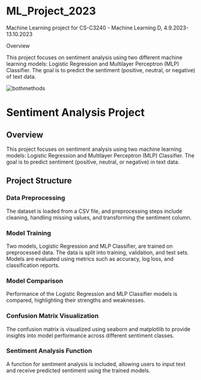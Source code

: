 # ML_Project_2023
Machine Learning project for CS-C3240 - Machine Learning D, 4.9.2023-13.10.2023

Overview

This project focuses on sentiment analysis using two different machine learning models: Logistic Regression and Multilayer Perceptron (MLP) Classifier. The goal is to predict the sentiment (positive, neutral, or negative) of text data.

![bothmethods](https://github.com/MariusBoda/ML_Project_2023/assets/35667954/54120843-06cb-4c2b-8a3f-08490c02bf66)

# Sentiment Analysis Project

## Overview

This project focuses on sentiment analysis using two machine learning models: Logistic Regression and Multilayer Perceptron (MLP) Classifier. The goal is to predict sentiment (positive, neutral, or negative) in text data.

## Project Structure

### Data Preprocessing
The dataset is loaded from a CSV file, and preprocessing steps include cleaning, handling missing values, and transforming the sentiment column.

### Model Training
Two models, Logistic Regression and MLP Classifier, are trained on preprocessed data. The data is split into training, validation, and test sets. Models are evaluated using metrics such as accuracy, log loss, and classification reports.

### Model Comparison
Performance of the Logistic Regression and MLP Classifier models is compared, highlighting their strengths and weaknesses.

### Confusion Matrix Visualization
The confusion matrix is visualized using seaborn and matplotlib to provide insights into model performance across different sentiment classes.

### Sentiment Analysis Function
A function for sentiment analysis is included, allowing users to input text and receive predicted sentiment using the trained models.
